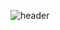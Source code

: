 ![header](https://user-images.githubusercontent.com/81774070/137780198-b8360c58-1dec-4227-805d-beb8f8783d09.jpeg)
